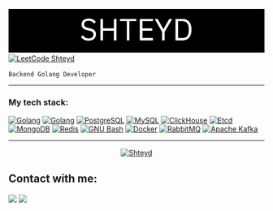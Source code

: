 ![Shteyd](assets/username.png)
[![LeetCode Shteyd](https://img.shields.io/badge/dynamic/json?style=for-the-badge&labelColor=black&color=%23ffa116&label=Solved&query=solved&url=https%3A%2F%2Fbadge.xyli.tech/%2Fapi%2Fusers%2FShteyd&logo=leetcode&logoColor=yellow)](https://leetcode.com/Shteyd/)


```
Backend Golang Developer
```
<hr>

<h3>My tech stack:</h3>
<div>
    <a href="https://golang.org" target="_blank" rel="noreferrer"><img src="https://img.shields.io/badge/-Golang-black?style=for-the-badge&logo=go&logoColor=ffffff" alt="Golang" /></a>
    <a href="https://python.org" target="_blank" rel="noreferrer"><img src="https://img.shields.io/badge/-Python-black?style=for-the-badge&logo=python&logoColor=ffffff" alt="Golang" /></a>
    <a href="https://www.postgresql.org" target="_blank" rel="noreferrer"><img src="https://img.shields.io/badge/-Postgres-black?style=for-the-badge&logo=postgresql&logoColor=ffffff" alt="PostgreSQL" /></a>
    <a href="https://www.mysql.com/" target="_blank" rel="noreferrer"><img src="https://img.shields.io/badge/-MySQL-black?style=for-the-badge&logo=mysql&logoColor=ffffff" alt="MySQL" /></a>
    <a href="https://clickhouse.com" target="_blank" rel="noreferrer"><img src="https://img.shields.io/badge/-ClickHouse-black?style=for-the-badge&logo=clickhouse&logoColor=ffffff" alt="ClickHouse" /></a> 
    <a href="https://etcd.io" target="_blank" rel="noreferrer"><img src="https://img.shields.io/badge/-Etcd-black?style=for-the-badge&logo=etcd&logoColor=ffffff" alt="Etcd" /></a>
    <a href="https://mongodb.com" target="_blank" rel="noreferrer"><img src="https://img.shields.io/badge/-MongoDB-black?style=for-the-badge&logo=mongodb&logoColor=ffffff" alt="MongoDB" /></a>
    <a href="https://redis.io" target="_blank" rel="noreferrer"><img src="https://img.shields.io/badge/-Redis-black?style=for-the-badge&logo=redis&logoColor=ffffff" alt="Redis" /></a>
    <a href="https://www.gnu.org/software/bash/" target="_blank" rel="noreferrer"><img src="https://img.shields.io/badge/-GNU_Bash-black?style=for-the-badge&logo=gnubash&logoColor=ffffff" alt="GNU Bash" /></a>
    <a href="https://www.docker.com/" target="_blank" rel="noreferrer"><img src="https://img.shields.io/badge/-Docker-black?style=for-the-badge&logo=docker&logoColor=ffffff" alt="Docker" /></a>
    <a href="https://www.rabbitmq.com" target="_blank" rel="noreferrer"><img src="https://img.shields.io/badge/-RabbitMQ-black?style=for-the-badge&logo=rabbitmq&logoColor=ffffff" alt="RabbitMQ" /></a>
    <a href="https://kafka.apache.org/" target="_blank" rel="noreferrer"><img src="https://img.shields.io/badge/-Kafka-black?style=for-the-badge&logo=apache-kafka&logoColor=ffffff" alt="Apache Kafka" /></a>
</div>

<hr>

<div align="center">
    <a href="https://github.com/Shteyd">
        <img align="center" src="https://github-profile-summary-cards.vercel.app/api/cards/profile-details?username=Shteyd&theme=dark" alt="Shteyd" />
    </a>
</div>

<h2 align="left">Contact with me:</h2>
<p align="left">
  <a href="https://t.me/Shteyd"><img align="center" src="https://img.shields.io/badge/-Shteyd-black?style=for-the-badge&logo=telegram&logoColor=ffffff" /></a>
  <a href="https://career.habr.com/Shteyd"><img align="center" src="https://img.shields.io/badge/-Shteyd-black?style=for-the-badge&logo=habr&logoColor=ffffff" /></a>
</p>
